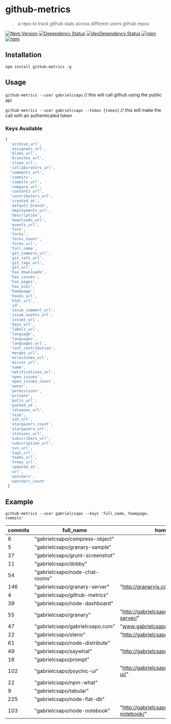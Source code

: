 # github-metrics
> a repo to track github stats across different users github repos

[![Npm Version](https://img.shields.io/npm/v/github-metrics.svg)](https://www.npmjs.com/package/github-metrics)
[![Dependency Status](https://david-dm.org/gabrielcsapo/github-metrics.svg)](https://david-dm.org/gabrielcsapo/github-metrics)
[![devDependency Status](https://david-dm.org/gabrielcsapo/github-metrics/dev-status.svg)](https://david-dm.org/gabrielcsapo/github-metrics#info=devDependencies)
[![npm](https://img.shields.io/npm/dt/github-metrics.svg)]()
[![npm](https://img.shields.io/npm/dm/github-metrics.svg)]()

## Installation

`npm install github-metrics -g`

## Usage

`github-metrics --user gabrielcsapo` // this will call github using the public api

`github-metrics --user gabrielcsapo --token {token}` // this will make the call with an authenticated token

### Keys Available

```javascript
[
  'archive_url',
  'assignees_url',
  'blobs_url',
  'branches_url',
  'clone_url',
  'collaborators_url',
  'comments_url',
  'commits',
  'commits_url',
  'compare_url',
  'contents_url',
  'contributors_url',
  'created_at',
  'default_branch',
  'deployments_url',
  'description',
  'downloads_url',
  'events_url',
  'fork',
  'forks',
  'forks_count',
  'forks_url',
  'full_name',
  'git_commits_url',
  'git_refs_url',
  'git_tags_url',
  'git_url',
  'has_downloads',
  'has_issues',
  'has_pages',
  'has_wiki',
  'homepage',
  'hooks_url',
  'html_url',
  'id',
  'issue_comment_url',
  'issue_events_url',
  'issues_url',
  'keys_url',
  'labels_url',
  'language',
  'languages',
  'languages_url',
  'last_contribution',
  'merges_url',
  'milestones_url',
  'mirror_url',
  'name',
  'notifications_url',
  'open_issues',
  'open_issues_count',
  'owner',
  'permissions',
  'private',
  'pulls_url',
  'pushed_at',
  'releases_url',
  'size',
  'ssh_url',
  'stargazers_count',
  'stargazers_url',
  'statuses_url',
  'subscribers_url',
  'subscription_url',
  'svn_url',
  'tags_url',
  'teams_url',
  'trees_url',
  'updated_at',
  'url',
  'watchers',
  'watchers_count'
 ]
 ```

## Example

`github-metrics --user gabrielcsapo --keys 'full_name, homepage, commits'`

| commits | full_name                       | homepage                                        |
| ------- | ------------------------------- | ----------------------------------------------- |
| 6       | "gabrielcsapo/compress-object"  |                                                 |
| 5       | "gabrielcsapo/granary-sample"   |                                                 |
| 37      | "gabrielcsapo/grunt-screenshot" |                                                 |
| 11      | "gabrielcsapo/dobby"            |                                                 |
| 54      | "gabrielcsapo/node-chat-rooms"  |                                                 |
| 146     | "gabrielcsapo/granary-server"   | "http://granaryjs.com"                          |
| 4       | "gabrielcsapo/github-metrics"   |                                                 |
| 39      | "gabrielcsapo/node-dashboard"   |                                                 |
| 55      | "gabrielcsapo/granary"          | "http://gabrielcsapo.github.io/granary-server/" |
| 47      | "gabrielcsapo/gabrielcsapo.com" | "www.gabrielcsapo.com"                          |
| 22      | "gabrielcsapo/steno"            | "http://gabrielcsapo.github.io/steno/"          |
| 61      | "gabrielcsapo/node-distribute"  |                                                 |
| 49      | "gabrielcsapo/saywhat"          | "http://gabrielcsapo.github.io/saywhat/"        |
| 16      | "gabrielcsapo/prompt"           |                                                 |
| 102     | "gabrielcsapo/psychic-ui"       | "http://gabrielcsapo.github.io/psychic-ui/"     |
| 22      | "gabrielcsapo/npm-what"         |                                                 |
| 9       | "gabrielcsapo/tabular"          |                                                 |
| 225     | "gabrielcsapo/node-flat-db"     |                                                 |
| 103     | "gabrielcsapo/node-notebook"    | "http://gabrielcsapo.github.io/node-notebook/"  |
